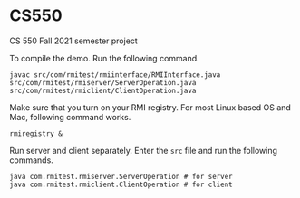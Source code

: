 # CS550
CS 550 Fall 2021 semester project


To compile the demo. Run the following command.

    javac src/com/rmitest/rmiinterface/RMIInterface.java src/com/rmitest/rmiserver/ServerOperation.java src/com/rmitest/rmiclient/ClientOperation.java

Make sure that you turn on your RMI registry. For most Linux based OS and Mac, following command works.

    rmiregistry &

Run server and client separately. Enter the `src` file and run the following commands.

    java com.rmitest.rmiserver.ServerOperation # for server
    java com.rmitest.rmiclient.ClientOperation # for client
